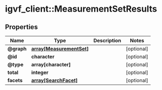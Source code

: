 # igvf_client::MeasurementSetResults


## Properties
Name | Type | Description | Notes
------------ | ------------- | ------------- | -------------
**@graph** | [**array[MeasurementSet]**](MeasurementSet.md) |  | [optional] 
**@id** | **character** |  | [optional] 
**@type** | **array[character]** |  | [optional] 
**total** | **integer** |  | [optional] 
**facets** | [**array[SearchFacet]**](SearchFacet.md) |  | [optional] 



